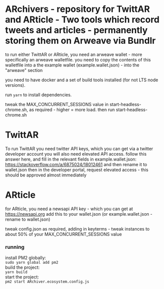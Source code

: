 # ARchivers - repository for TwittAR and ARticle - Two tools which record tweets and articles - permanently storing them on Arweave via Bundlr
to run either TwittAR or ARticle, you need an arweave wallet - more specifically an arweave walletfile.
you need to copy the contents of this walletfile into a the example wallet (example.wallet.json) - into the "arweave" section

you need to have docker and a set of build tools installed (for not LTS node versions).  

run `yarn` to install dependencies.

tweak the MAX_CONCURRENT_SESSIONS value in start-headless-chrome.sh, as required - higher = more load.
then run start-headless-chrome.sh

# TwittAR
To run TwittAR you need twitter API keys, which you can get via a twitter developer account
you will also need elevated API access.
follow this answer here, and fill in the relevant fields in example.wallet.json:  
https://stackoverflow.com/a/6875024/18012461
and then rename it to wallet.json
then in the developer portal, request elevated access - this should be approved almost immediately 

# ARticle
for ARticle, you need a newsapi API key - which you can get at https://newsapi.org
add this to your wallet.json (or example.wallet.json - rename to wallet.json)

tweak config.json as required, adding in keyterms - tweak instances to about 50% of your MAX_CONCURRENT_SESSIONS value

### running

install PM2 globally:  
`sudo yarn global add pm2`  
build the project:  
`yarn build`  
start the project:  
`pm2 start ARchiver.ecosystem.config.js`  

